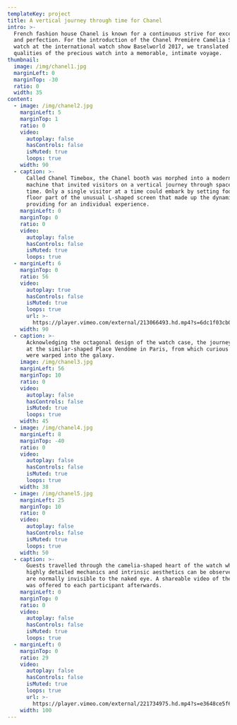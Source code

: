 ```yaml
---
templateKey: project
title: A vertical journey through time for Chanel
intro: >-
  French fashion house Chanel is known for a continuous strive for excellence
  and perfection. For the introduction of the Chanel Première Camélia Skeleton
  watch at the international watch show Baselworld 2017, we translated the
  qualities of the precious watch into a memorable, intimate voyage.
thumbnail:
  image: /img/chanel1.jpg
  marginLeft: 0
  marginTop: -30
  ratio: 0
  width: 35
content:
  - image: /img/chanel2.jpg
    marginLeft: 5
    marginTop: 1
    ratio: 0
    video:
      autoplay: false
      hasControls: false
      isMuted: true
      loops: true
    width: 90
  - caption: >-
      Called Chanel Timebox, the Chanel booth was morphed into a modern-day time
      machine that invited visitors on a vertical journey through space and
      time. Only a single visitor at a time could embark by setting foot on the
      floor part of the unusual L-shaped screen that made up the dynamic booth,
      providing for an individual experience.
    marginLeft: 0
    marginTop: 0
    ratio: 0
    video:
      autoplay: false
      hasControls: false
      isMuted: true
      loops: true
  - marginLeft: 6
    marginTop: 0
    ratio: 56
    video:
      autoplay: true
      hasControls: false
      isMuted: true
      loops: true
      url: >-
        https://player.vimeo.com/external/213066493.hd.mp4?s=6dc1f03cb0c4baf32eb60bf3a851feb7cbc001d2&profile_id=119
    width: 90
  - caption: >-
      Acknowledging the octagonal design of the watch case, the journey took off
      at the similar-shaped Place Vendôme in Paris, from which curious visitors
      were warped into the galaxy.
    image: /img/chanel3.jpg
    marginLeft: 56
    marginTop: 10
    ratio: 0
    video:
      autoplay: false
      hasControls: false
      isMuted: true
      loops: true
    width: 45
  - image: /img/chanel4.jpg
    marginLeft: 8
    marginTop: -40
    ratio: 0
    video:
      autoplay: false
      hasControls: false
      isMuted: true
      loops: true
    width: 38
  - image: /img/chanel5.jpg
    marginLeft: 25
    marginTop: 10
    ratio: 0
    video:
      autoplay: false
      hasControls: false
      isMuted: true
      loops: true
    width: 50
  - caption: >-
      Guests travelled through the camelia-shaped heart of the watch where the
      highly detailed mechanics and intrinsic aesthetics can be observed that
      are normally invisible to the naked eye. A shareable video of the journey
      was offered to each participant afterwards.
    marginLeft: 0
    marginTop: 0
    ratio: 0
    video:
      autoplay: false
      hasControls: false
      isMuted: true
      loops: true
  - marginLeft: 0
    marginTop: 0
    ratio: 29
    video:
      autoplay: false
      hasControls: false
      isMuted: true
      loops: true
      url: >-
        https://player.vimeo.com/external/221734975.hd.mp4?s=e3648ce5f661f3b6da62d0d2c17020846180b57f&profile_id=174
    width: 100
---
```


